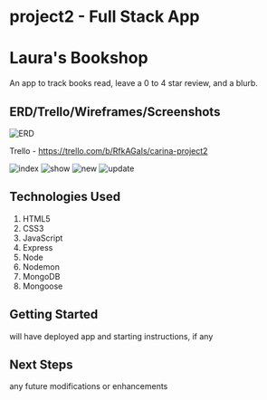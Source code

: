 # project2 - Full Stack App

# **Laura's Bookshop**

An app to track books read, leave a 0 to 4 star review, and a blurb.

## ERD/Trello/Wireframes/Screenshots

![ERD](erdiagram.png)

Trello - https://trello.com/b/RfkAGaIs/carina-project2

![index](index.png)
![show](show.png)
![new](new.png)
![update](update.png)

## Technologies Used

1. HTML5
2. CSS3
3. JavaScript
4. Express
5. Node
6. Nodemon
7. MongoDB
8. Mongoose

## Getting Started

will have deployed app and starting instructions, if any

## Next Steps

any future modifications or enhancements
